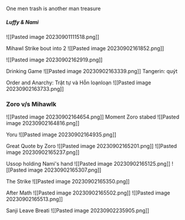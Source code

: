 One men trash is another man treasure

##### **Luffy & Nami**
![[Pasted image 20230901111518.png]]

Mihawl Strike bout into 2
![[Pasted image 20230902161852.png]]


![[Pasted image 20230902162919.png]]


Drinking Game
![[Pasted image 20230902163339.png]]
Tangerin:  quýt


Order and Anarchy: Trật tự và Hỗn loạnloạn
![[Pasted image 20230902163733.png]]


### Zoro v/s Mihawlk
![[Pasted image 20230902164654.png]]
Moment Zoro stabed
![[Pasted image 20230902164816.png]]

Yoru
![[Pasted image 20230902164935.png]]

Great Quote by Zoro
![[Pasted image 20230902165201.png]]
![[Pasted image 20230902165237.png]]

Ussop holding Nami's hand
![[Pasted image 20230902165125.png]]
![[Pasted image 20230902165307.png]]

The Strike 
![[Pasted image 20230902165350.png]]

After Math
![[Pasted image 20230902165502.png]]
![[Pasted image 20230902165513.png]]


Sanji Leave Breati
![[Pasted image 20230902235905.png]]

